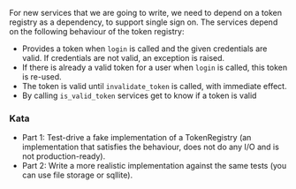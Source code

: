 For new services that we are going to write, we need to depend on a token registry as a dependency, to support single sign on. The services depend on the following behaviour of the token registry:

* Provides a token when `login` is called and the given credentials are valid. If credentials are not valid, an exception is raised.
* If there is already a valid token for a user when `login` is called, this token is re-used.
* The token is valid until `invalidate_token` is called, with immediate effect.
* By calling `is_valid_token` services get to know if a token is valid

### Kata

* Part 1: Test-drive a fake implementation of a TokenRegistry (an implementation that satisfies the behaviour, does not do any I/O and is not production-ready).
* Part 2: Write a more realistic implementation against the same tests (you can use file storage or sqllite).